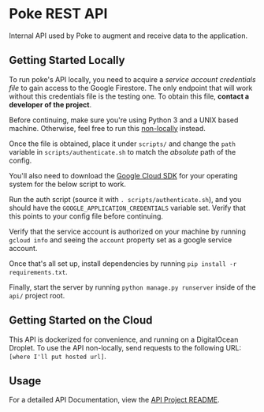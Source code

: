 # Poke REST API
Internal API used by Poke to augment and receive data to the application.

## Getting Started Locally
To run poke's API locally, you need to acquire a _service account credentials file_
to gain access to the Google Firestore. The only endpoint that will work without this credentials file
is the testing one. To obtain this file, <b>contact a developer of the project</b>.

Before continuing, make sure you're using Python 3 and a UNIX based machine. Otherwise, feel free to run this [non-locally](#getting-started-on-the-cloud) instead.

Once the file is obtained, place it under `scripts/` and change the `path` variable in `scripts/authenticate.sh`
to match the _absolute_ path of the config.

You'll also need to download the [Google Cloud SDK](https://cloud.google.com/sdk) for your operating system for the below
script to work.

Run the auth script (source it with `. scripts/authenticate.sh`), and you should have the `GOOGLE_APPLICATION_CREDENTIALS` variable set.
Verify that this points to your config file before continuing.

Verify that the service account is authorized on your machine by running `gcloud info` and seeing the `account` property set as a google service account.

Once that's all set up, install dependencies by running `pip install -r requirements.txt`.

Finally, start the server by running `python manage.py runserver` inside of the `api/` project root.

## Getting Started on the Cloud
This API is dockerized for convenience, and running on a DigitalOcean Droplet.
To use the API non-locally, send requests to the following URL:
`[where I'll put hosted url]`.

## Usage
For a detailed API Documentation, view the [API Project README](https://github.com/poke-saas/poke-api/blob/master/api/README.md).